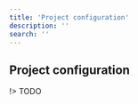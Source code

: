 ```yaml
---
title: 'Project configuration'
description: ''
search: ''
---
```


## Project configuration

!> TODO